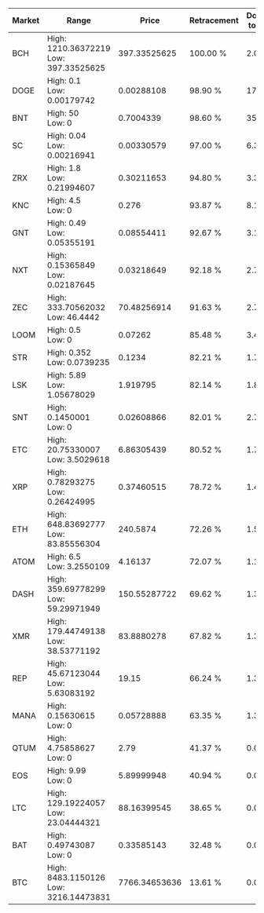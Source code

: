 | Market | Range | Price| Retracement | Doubles to 50% |
| --- | --- | --- | --- | --- |
| BCH | High: 1210.36372219<br />Low: 397.33525625 | 397.33525625 | 100.00 % | 2.02 |
| DOGE | High: 0.1<br />Low: 0.00179742 | 0.00288108 | 98.90 % | 17.67 |
| BNT | High: 50<br />Low: 0 | 0.7004339 | 98.60 % | 35.69 |
| SC | High: 0.04<br />Low: 0.00216941 | 0.00330579 | 97.00 % | 6.38 |
| ZRX | High: 1.8<br />Low: 0.21994607 | 0.30211653 | 94.80 % | 3.34 |
| KNC | High: 4.5<br />Low: 0 | 0.276 | 93.87 % | 8.15 |
| GNT | High: 0.49<br />Low: 0.05355191 | 0.08554411 | 92.67 % | 3.18 |
| NXT | High: 0.15365849<br />Low: 0.02187645 | 0.03218649 | 92.18 % | 2.73 |
| ZEC | High: 333.70562032<br />Low: 46.4442 | 70.48256914 | 91.63 % | 2.70 |
| LOOM | High: 0.5<br />Low: 0 | 0.07262 | 85.48 % | 3.44 |
| STR | High: 0.352<br />Low: 0.0739235 | 0.1234 | 82.21 % | 1.73 |
| LSK | High: 5.89<br />Low: 1.05678029 | 1.919795 | 82.14 % | 1.81 |
| SNT | High: 0.1450001<br />Low: 0 | 0.02608866 | 82.01 % | 2.78 |
| ETC | High: 20.75330007<br />Low: 3.5029618 | 6.86305439 | 80.52 % | 1.77 |
| XRP | High: 0.78293275<br />Low: 0.26424995 | 0.37460515 | 78.72 % | 1.40 |
| ETH | High: 648.83692777<br />Low: 83.85556304 | 240.5874 | 72.26 % | 1.52 |
| ATOM | High: 6.5<br />Low: 3.2550109 | 4.16137 | 72.07 % | 1.17 |
| DASH | High: 359.69778299<br />Low: 59.29971949 | 150.55287722 | 69.62 % | 1.39 |
| XMR | High: 179.44749138<br />Low: 38.53771192 | 83.8880278 | 67.82 % | 1.30 |
| REP | High: 45.67123044<br />Low: 5.63083192 | 19.15 | 66.24 % | 1.34 |
| MANA | High: 0.15630615<br />Low: 0 | 0.05728888 | 63.35 % | 1.36 |
| QTUM | High: 4.75858627<br />Low: 0 | 2.79 | 41.37 % | 0.00 |
| EOS | High: 9.99<br />Low: 0 | 5.89999948 | 40.94 % | 0.00 |
| LTC | High: 129.19224057<br />Low: 23.04444321 | 88.16399545 | 38.65 % | 0.00 |
| BAT | High: 0.49743087<br />Low: 0 | 0.33585143 | 32.48 % | 0.00 |
| BTC | High: 8483.1150126<br />Low: 3216.14473831 | 7766.34653636 | 13.61 % | 0.00 |

